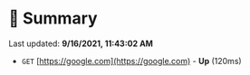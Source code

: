 # 📖 Summary
Last updated: **9/16/2021, 11:43:02 AM**

- `GET` [https://google.com](https://google.com) - **Up** (120ms)
